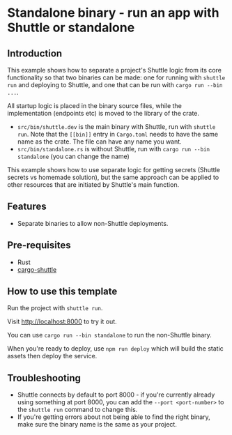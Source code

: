 # Standalone binary - run an app with Shuttle or standalone

## Introduction

This example shows how to separate a project's Shuttle logic from its core functionality so that two binaries can be made: one for running with `shuttle run` and deploying to Shuttle, and one that can be run with `cargo run --bin ...`.

All startup logic is placed in the binary source files, while the implementation (endpoints etc) is moved to the library of the crate.

- `src/bin/shuttle.dev` is the main binary with Shuttle, run with `shuttle run`. Note that the `[[bin]]` entry in `Cargo.toml` needs to have the same name as the crate. The file can have any name you want.
- `src/bin/standalone.rs` is without Shuttle, run with `cargo run --bin standalone` (you can change the name)

This example shows how to use separate logic for getting secrets (Shuttle secrets vs homemade solution), but the same approach can be applied to other resources that are initiated by Shuttle's main function.

## Features

- Separate binaries to allow non-Shuttle deployments.

## Pre-requisites

- Rust
- [cargo-shuttle](https://www.shuttle.dev)

## How to use this template

Run the project with `shuttle run`.

Visit <http://localhost:8000> to try it out.

You can use `cargo run --bin standalone` to run the non-Shuttle binary.

When you're ready to deploy, use `npm run deploy` which will build the static assets then deploy the service.

## Troubleshooting

- Shuttle connects by default to port 8000 - if you're currently already using something at port 8000, you can add
  the `--port <port-number>` to the `shuttle run` command to change this.
- If you're getting errors about not being able to find the right binary, make sure the binary name is the same as your project.
